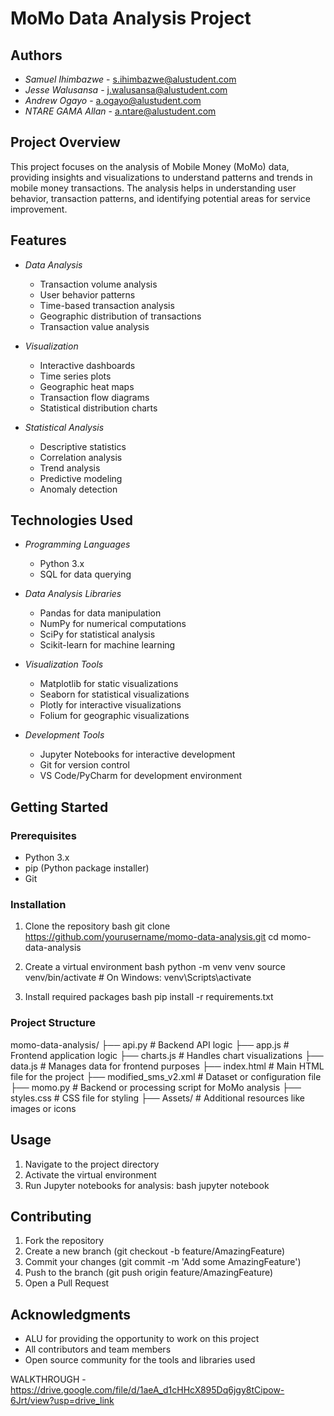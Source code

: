 # MoMo Data Analysis Project

## Authors

- *Samuel Ihimbazwe* - [s.ihimbazwe@alustudent.com](mailto:s.ihimbazwe@alustudent.com)
- *Jesse Walusansa* - [j.walusansa@alustudent.com](mailto:j.walusansa@alustudent.com)
- *Andrew Ogayo* - [a.ogayo@alustudent.com](mailto:a.ogayo@alustudent.com)
- *NTARE GAMA Allan* - [a.ntare@alustudent.com](mailto:a.ntare@alustudent.com)

## Project Overview
This project focuses on the analysis of Mobile Money (MoMo) data, providing insights and visualizations to understand patterns and trends in mobile money transactions. The analysis helps in understanding user behavior, transaction patterns, and identifying potential areas for service improvement.

## Features
- *Data Analysis*
  - Transaction volume analysis
  - User behavior patterns
  - Time-based transaction analysis
  - Geographic distribution of transactions
  - Transaction value analysis

- *Visualization*
  - Interactive dashboards
  - Time series plots
  - Geographic heat maps
  - Transaction flow diagrams
  - Statistical distribution charts

- *Statistical Analysis*
  - Descriptive statistics
  - Correlation analysis
  - Trend analysis
  - Predictive modeling
  - Anomaly detection

## Technologies Used
- *Programming Languages*
  - Python 3.x
  - SQL for data querying

- *Data Analysis Libraries*
  - Pandas for data manipulation
  - NumPy for numerical computations
  - SciPy for statistical analysis
  - Scikit-learn for machine learning

- *Visualization Tools*
  - Matplotlib for static visualizations
  - Seaborn for statistical visualizations
  - Plotly for interactive visualizations
  - Folium for geographic visualizations

- *Development Tools*
  - Jupyter Notebooks for interactive development
  - Git for version control
  - VS Code/PyCharm for development environment

## Getting Started

### Prerequisites
- Python 3.x
- pip (Python package installer)
- Git

### Installation
1. Clone the repository
   bash
   git clone https://github.com/yourusername/momo-data-analysis.git
   cd momo-data-analysis
   

2. Create a virtual environment
   bash
   python -m venv venv
   source venv/bin/activate  # On Windows: venv\Scripts\activate
   

3. Install required packages
   bash
   pip install -r requirements.txt
   

### Project Structure

momo-data-analysis/
├── api.py              # Backend API logic
├── app.js              # Frontend application logic
├── charts.js           # Handles chart visualizations
├── data.js             # Manages data for frontend purposes
├── index.html          # Main HTML file for the project
├── modified_sms_v2.xml # Dataset or configuration file
├── momo.py             # Backend or processing script for MoMo analysis
├── styles.css          # CSS file for styling
├── Assets/             # Additional resources like images or icons


## Usage
1. Navigate to the project directory
2. Activate the virtual environment
3. Run Jupyter notebooks for analysis:
   bash
   jupyter notebook
   

## Contributing
1. Fork the repository
2. Create a new branch (git checkout -b feature/AmazingFeature)
3. Commit your changes (git commit -m 'Add some AmazingFeature')
4. Push to the branch (git push origin feature/AmazingFeature)
5. Open a Pull Request

## Acknowledgments
- ALU for providing the opportunity to work on this project
- All contributors and team members
- Open source community for the tools and libraries used

WALKTHROUGH - https://drive.google.com/file/d/1aeA_d1cHHcX895Dq6jgy8tCipow-6Jrt/view?usp=drive_link
